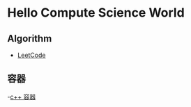 # Hello Compute Science World

## Algorithm

- [LeetCode](https://qwfand.github.io/Blogs/#/algorithm/leetcode/LeetCode-contents)

## 容器

-[c++ 容器](https://qwfand.github.io/Blogs/#/date%20structure%20container/date%20structure%20container%20cpp)

